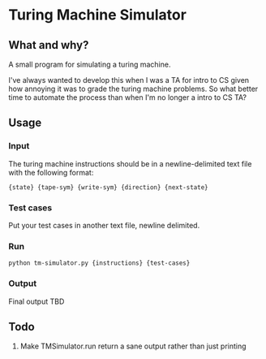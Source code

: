 Turing Machine Simulator
========================

What and why?
-------------

A small program for simulating a turing machine. 

I've always wanted to develop this when I was a TA for intro to CS given how
annoying it was to grade the turing machine problems. So what better time to
automate the process than when I'm no longer a intro to CS TA?

Usage
-----

### Input

The turing machine instructions should be in a newline-delimited text file with
the following format:

    {state} {tape-sym} {write-sym} {direction} {next-state}

### Test cases

Put your test cases in another text file, newline delimited.

### Run

    python tm-simulator.py {instructions} {test-cases}

### Output

Final output TBD

Todo
----

1. Make TMSimulator.run return a sane output rather than just printing


